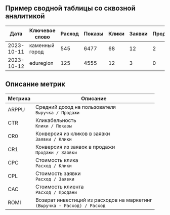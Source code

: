 ## Пример сводной таблицы со сквозной аналитикой

| Дата | Ключевое слово | Расход | Показы | Клики | Заявки | Продажи | Выручка | ARPPU | CTR | CR0 | CR1 | CPC | CPL | CAC | ROMI |
|------|----------------|--------|--------|-------|--------|---------|---------|-------|-----|-----|-----|-----|-----|-----|------|
| 2023-10-11 | каменный город | 545 | 6477 | 68 | 12 | 2 | 6842 | 3421 | 0.01 | 0.17 | 0.16 | 8 | 45.4 | 272 | 11.5
| 2023-10-12 | eduregion | 125 | 4555 | 12 | 3 | 0 | 0 | 0 | 0.0026 | 0 | 0 | 10.4 | 0 | 0 | 0 |

## Описание метрик

| Метрика | Описание |
|---------|----------|
| ARPPU | Средний доход на пользователя <br> `Выручка / Продажи` |
| CTR | Кликабельность <br> `Клики / Показы` |
| CR0 | Конверсия из кликов в заявки <br> `Заявки / Клики` |
| CR1 | Конверсия из заявок в продажи <br> `Продажи / Заявки` |
| CPC | Стоимость клика <br> `Расход / Клики` |
| CPL | Стоимость заявки <br> `Расход / Заявки` |
| CAC | Стоимость клиента <br> `Расход / Продажи` |
| ROMI | Возврат инвестиций из расходов на маркетинг <br> `(Выручка - Расход) / Расход` |